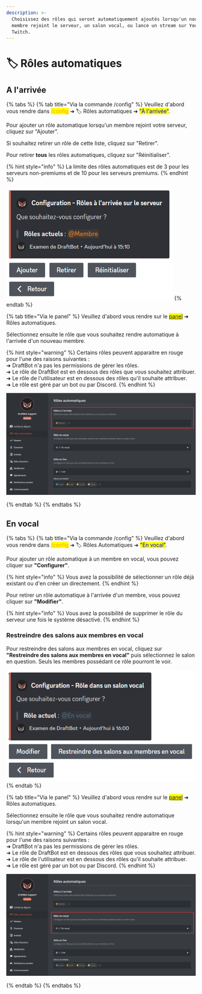 ```yaml
---
description: >-
  Choisissez des rôles qui seront automatiquement ajoutés lorsqu'un nouveau
  membre rejoint le serveur, un salon vocal, ou lance un stream sur YouTube ou
  Twitch.
---
```


# 🏷 Rôles automatiques

## A l'arrivée

{% tabs %}
{% tab title="Via la commande /config" %}
Veuillez d'abord vous rendre dans <mark style="color:orange;">/config</mark> ➜ 🏷️ Rôles automatiques ➜ <mark style="color:blue;">"À l'arrivée"</mark>.

Pour ajouter un rôle automatique lorsqu'un membre rejoint votre serveur, cliquez sur "Ajouter".

Si souhaitez retirer un rôle de cette liste, cliquez sur "Retirer".

Pour retirer **tous** les rôles automatiques, cliquez sur "Réinitialiser".

{% hint style="info" %}
La limite des rôles automatiques est de 3 pour les serveurs non-premiums et de 10 pour les serveurs premiums.
{% endhint %}

![Menu d'accueil de la configuration des rôles automatiques à l'arrivée](../.gitbook/assets/autoroles/join.png)
{% endtab %}

{% tab title="Via le panel" %}
Veuillez d'abord vous rendre sur le <mark style="color:blue;">[panel](https://draftbot.fr/dashboard/user/)</mark> ➜ Rôles automatiques.

Sélectionnez ensuite le rôle que vous souhaitez rendre automatique à l'arrivée d'un nouveau membre.

{% hint style="warning" %}
Certains rôles peuvent apparaitre en rouge pour l'une des raisons suivantes :\
➜ DraftBot n'a pas les permissions de gérer les rôles.\
➜ Le rôle de DraftBot est en dessous des rôles que vous souhaitez attribuer.\
➜ Le rôle de l'utilisateur est en dessous des rôles qu'il souhaite attribuer.\
➜ Le rôle est géré par un bot ou par Discord.
{% endhint %}

![Configuration des rôles automatiques à l'arrivée sur le panel](../.gitbook/assets/autoroles/dashboard_join.png)

{% endtab %}
{% endtabs %}

## En vocal

{% tabs %}
{% tab title="Via la commande /config" %}
Veuillez d'abord vous rendre dans <mark style="color:orange;">/config</mark> ➜ 🏷️ Rôles Automatiques ➜ <mark style="color:blue;">"En vocal"</mark>.

Pour ajouter un rôle automatique à un membre en vocal, vous pouvez cliquer sur **"Configurer"**.

{% hint style="info" %}
Vous avez la possibilité de sélectionner un rôle déjà existant ou d'en créer un directement.
{% endhint %}

Pour retirer un rôle automatique à l'arrivée d'un membre, vous pouvez cliquer sur **"Modifier"**.

{% hint style="info" %}
 Vous avez la possibilité de supprimer le rôle du serveur une fois le système désactivé.
{% endhint %}

### Restreindre des salons aux membres en vocal

Pour restreindre des salons aux membres en vocal, cliquez sur **"Restreindre des salons aux membres en vocal"** puis sélectionnez le salon en question. Seuls les membres possédant ce rôle pourront le voir.

![Menu d'accueil de la configuration des rôles automatiques en vocal](../.gitbook/assets/autoroles/voice.png)
{% endtab %}

{% tab title="Via le panel" %}
Veuillez d'abord vous rendre sur le <mark style="color:blue;">[panel](https://draftbot.fr/dashboard/user/)</mark> ➜ Rôles automatiques.

Sélectionnez ensuite le rôle que vous souhaitez rendre automatique lorsqu'un membre rejoint un salon vocal.

{% hint style="warning" %}
Certains rôles peuvent apparaitre en rouge pour l'une des raisons suivantes :\
➜ DraftBot n'a pas les permissions de gérer les rôles.\
➜ Le rôle de DraftBot est en dessous des rôles que vous souhaitez attribuer.\
➜ Le rôle de l'utilisateur est en dessous des rôles qu'il souhaite attribuer.\
➜ Le rôle est géré par un bot ou par Discord.
{% endhint %}

![Configuration des rôles automatiques de vocal, sur le panel](../.gitbook/assets/autoroles/dashboard_voice.png)

{% endtab %}
{% endtabs %}